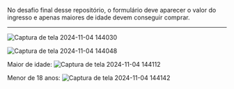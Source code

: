 No desafio final desse repositório, o formulário deve aparecer o valor do ingresso e apenas maiores de idade devem conseguir comprar.

<hr>

![Captura de tela 2024-11-04 144030](https://github.com/user-attachments/assets/0a3f3ddb-ae66-4beb-b5e4-0c1939383a9a)


![Captura de tela 2024-11-04 144048](https://github.com/user-attachments/assets/bf169295-691c-4926-b354-a5624aca8c0f)

Maior de idade:
![Captura de tela 2024-11-04 144112](https://github.com/user-attachments/assets/50c60e5b-f926-4694-a3ff-1a508cc89144)

Menor de 18 anos:
![Captura de tela 2024-11-04 144142](https://github.com/user-attachments/assets/17c2a3d8-dc51-4d37-910f-534ad18ac087)
